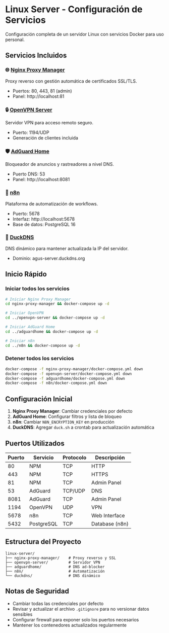 # Linux Server - Configuración de Servicios

Configuración completa de un servidor Linux con servicios Docker para uso personal.

## Servicios Incluidos

### 🌐 [Nginx Proxy Manager](nginx-proxy-manager/)
Proxy reverso con gestión automática de certificados SSL/TLS.
- Puertos: 80, 443, 81 (admin)
- Panel: http://localhost:81

### 🔒 [OpenVPN Server](openvpn-server/)
Servidor VPN para acceso remoto seguro.
- Puerto: 1194/UDP
- Generación de clientes incluida

### 🛡️ [AdGuard Home](adguardhome/)
Bloqueador de anuncios y rastreadores a nivel DNS.
- Puerto DNS: 53
- Panel: http://localhost:8081

### 🤖 [n8n](n8n/)
Plataforma de automatización de workflows.
- Puerto: 5678
- Interfaz: http://localhost:5678
- Base de datos: PostgreSQL 16

### 🦆 [DuckDNS](duckdns/)
DNS dinámico para mantener actualizada la IP del servidor.
- Dominio: agus-server.duckdns.org

## Inicio Rápido

### Iniciar todos los servicios

```bash
# Iniciar Nginx Proxy Manager
cd nginx-proxy-manager && docker-compose up -d

# Iniciar OpenVPN
cd ../openvpn-server && docker-compose up -d

# Iniciar AdGuard Home
cd ../adguardhome && docker-compose up -d

# Iniciar n8n
cd ../n8n && docker-compose up -d
```

### Detener todos los servicios

```bash
docker-compose -f nginx-proxy-manager/docker-compose.yml down
docker-compose -f openvpn-server/docker-compose.yml down
docker-compose -f adguardhome/docker-compose.yml down
docker-compose -f n8n/docker-compose.yml down
```

## Configuración Inicial

1. **Nginx Proxy Manager**: Cambiar credenciales por defecto
2. **AdGuard Home**: Configurar filtros y lista de bloqueo
3. **n8n**: Cambiar `N8N_ENCRYPTION_KEY` en producción
4. **DuckDNS**: Agregar `duck.sh` a crontab para actualización automática

## Puertos Utilizados

| Puerto | Servicio | Protocolo | Descripción |
|--------|----------|-----------|-------------|
| 80 | NPM | TCP | HTTP |
| 443 | NPM | TCP | HTTPS |
| 81 | NPM | TCP | Admin Panel |
| 53 | AdGuard | TCP/UDP | DNS |
| 8081 | AdGuard | TCP | Admin Panel |
| 1194 | OpenVPN | UDP | VPN |
| 5678 | n8n | TCP | Web Interface |
| 5432 | PostgreSQL | TCP | Database (n8n) |

## Estructura del Proyecto

```
linux-server/
├── nginx-proxy-manager/    # Proxy reverso y SSL
├── openvpn-server/         # Servidor VPN
├── adguardhome/            # DNS ad-blocker
├── n8n/                    # Automatización
└── duckdns/                # DNS dinámico
```

## Notas de Seguridad

- Cambiar todas las credenciales por defecto
- Revisar y actualizar el archivo `.gitignore` para no versionar datos sensibles
- Configurar firewall para exponer solo los puertos necesarios
- Mantener los contenedores actualizados regularmente
